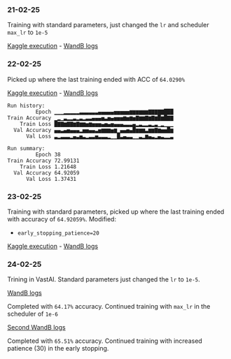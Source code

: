 ### 21-02-25 
Training with standard parameters, just changed the `lr` and scheduler `max_lr` to `1e-5`

[Kaggle execution](https://www.kaggle.com/code/fabalcu97/notebook7a361dbffe/log?scriptVersionId=223739654) - 
[WandB logs](https://wandb.ai/fabalcu97-personal/EmoNeXt/runs/2lgpzu6t)

### 22-02-25
Picked up where the last training ended with ACC of `64.0290%`

[Kaggle execution](https://www.kaggle.com/code/fabalcu97/notebook7a361dbffe/log?scriptVersionId=223834882) - 
[WandB logs](https://wandb.ai/fabalcu97-personal/EmoNeXt/runs/yp5ibufd)

```
Run history:
         Epoch ▁▁▁▂▂▂▂▂▃▃▃▃▃▃▄▄▄▄▄▅▅▅▅▅▆▆▆▆▆▆▇▇▇▇▇███
Train Accuracy ▁▂▁▃▂▂▃▂▃▂▃▃▄▄▄▅▃▅▄▅▅▅▆▅▆▅▇▆▆▇▆▇▆█▆█▇▇
    Train Loss █▇▇▆▇▇▆▇▆▆▅▆▅▅▅▄▅▄▅▄▄▄▃▃▃▄▂▃▂▂▃▂▃▁▂▁▁▁
  Val Accuracy ▄▄▃▄▅▄▄▄▂▅▅▄▄▃▅▆▆▆▅▆▁▄▄▅▄█▆▆▆▃▆▆▇▆▅▅█▆
      Val Loss ▃▂▃▃▃▂▄▃▅▃▂▃▃▅▃▃▃▂▁▁█▃▄▃▃▁▁▃▂▆▄▃▂▄▃▂▂▃

Run summary:
         Epoch 38
Train Accuracy 72.99131
    Train Loss 1.21648
  Val Accuracy 64.92059
      Val Loss 1.37431
```

### 23-02-25
Training with standard parameters, picked up where the last training ended with accuracy of `64.92059%`.
Modified:
* `early_stopping_patience=20`


[Kaggle execution](https://www.kaggle.com/code/fabalcu97/notebook7a361dbffe?scriptVersionId=224148651) -
[WandB logs](https://wandb.ai/fabalcu97-personal/EmoNeXt/runs/rd964rs7)


### 24-02-25
Trining in VastAI. Standard parameters just changed the `lr` to `1e-5`.

[WandB logs](https://wandb.ai/fabalcu97-personal/EmoNeXt/runs/bik59ns6)

Completed with `64.17%` accuracy. Continued training with `max_lr` in the scheduler of `1e-6`

[Second WandB logs](https://wandb.ai/fabalcu97-personal/EmoNeXt/runs/pyyxay0n)

Completed with `65.51%` accuracy. Continued training with increased patience (30) in the early stopping.
